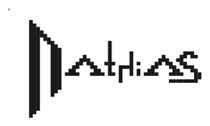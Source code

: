 ### .

          █▄
          ███▄
          ███▀█▄
          ███  ▀█▄              █
          ███   ███             █     ▄              ▄▄▄
          ███   ███     ▄█▄     █     █       ▄█▄  ▄█▀ ▀▀
          ███   ███   ▄█▀ ▀█▄  ▀█▀ ▄▄▄█ ▀   ▄█▀ ▀█▄ ▀█▄▄
          ███   ███ ▄██▄   ▄██▄ █▄ █  █ █ ▄██▄   ▄██▄  ▀█▄
          ███   ███                █             ▄▄▄▄▄▄▄█▀
          ███   ███
          ███   █▀
          ███
          ███
          █▀

